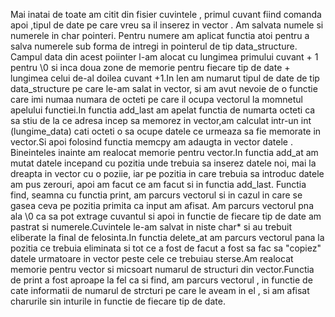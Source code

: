 Mai inatai de toate am citit din fisier cuvintele , primul cuvant fiind comanda apoi ,tipul de date pe care vreu sa il inserez in vector . Am salvata numele si numerele in char pointeri. Pentru numere am aplicat functia atoi pentru a salva numerele sub forma de intregi in pointerul de tip data_structure. Campul data din acest poiinter l-am alocat cu lungimea primului cuvant + 1 pentru \0 si inca doua zone de memorie pentru fiecare tip de date + lungimea celui de-al doilea cuvant +1.In len am numarut tipul de date de tip data_structure pe care le-am salat in vector, si am avut nevoie de o functie care imi numaa numara de octeti pe care il ocupa vectorul la momnetul apelului functiei.In functia add_last am apelat functia de numarta octeti ca sa stiu de la ce adresa incep sa memorez in vector,am calculat intr-un int (lungime_data) cati octeti o sa ocupe datele ce urmeaza sa fie memorate in vector.Si apoi folosind functia memcpy am adaugta in vector datele . Bineinteles inainte am realocat memorie pentru vector.In functia add_at am mutat datele incepand cu pozitia unde trebuia sa inserez datele noi, mai la dreapta in vector cu o poziie, iar pe pozitia in care trebuia sa introduc datele am pus zerouri, apoi am facut ce am facut si in functia add_last. Functia find, seamna cu functia print, am parcurs vectorul si in cazul in care se gasea ceva pe pozitia primita ca input am afisat. Am parcurs vectorul pna ala \0 ca sa pot extrage cuvantul si apoi in functie de fiecare tip de date am pastrat si numerele.Cuvintele le-am salvat in niste char* si au trebuit eliberate la final de felosinta.In functia delete_at am parcurs vectorul pana la pozitia ce trebuia eliminata si tot ce a fost de facut a fost sa fac sa "copiez" datele urmatoare in vector peste cele ce trebuiau sterse.Am realocat memorie pentru vector si micsoart numarul de structuri din vector.Functia de print a fost aproape la fel ca si find, am parcurs vectorul , in functie de cate informatii de numarul de strcturi pe care le aveam in el , si am afisat charurile sin inturile in functie de fiecare tip de date.  
